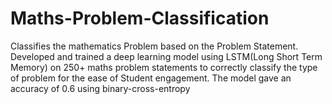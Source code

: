 # Maths-Problem-Classification
Classifies the mathematics Problem based on the Problem Statement. Developed and trained a deep learning model using LSTM(Long Short Term Memory) on 250+ maths problem statements to correctly classify the type of problem for the ease of Student engagement. The model gave an accuracy of 0.6 using binary-cross-entropy
